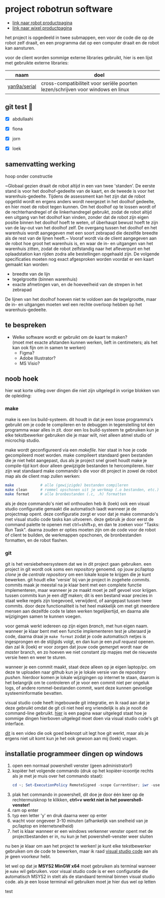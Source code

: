 # project robotrun software

- [link naar robot productpagina](https://www.pololu.com/product/975/resources)
- [link naar wixel productpagina](https://www.pololu.com/product/1336/resources)

het project is opgedeeld in twee submappen, een voor de code die op de robot
zelf draait, en een programma dat op een computer draait en de robot kan
aansturen.

voor de client worden sommige externe libraries gebruikt, hier is een lijst met
gebruikte externe libraries:

|naam|doel|
|-|-|
|[yan9a/serial](https://github.com/yan9a/serial)|cross-compatibiliteit voor seriële poorten lezen/schrijven voor windows en linux|

## git test :tada:

- [x] abdullaahi
- [x] fiona
- [x] jorn
- [x] loek


## samenvatting werking

hoop onder constructie

~Globaal gezien draait de robot altijd in een van twee 'standen'. De eerste
stand is voor het doolhof-gedeelte van de kaart, en de tweede is voor het
warenhuis-gedeelte. Tijdens de assessment kan het zijn dat de robot opgetild
wordt en ergens anders wordt neergezet in het doolhof gedeelte, en hier moet de
robot tegen kunnen. Om het doolhof op te lossen wordt of de rechterhandregel of
de linkerhandregel gebruikt, zodat de robot altijd een uitgang van het doolhof
kan vinden, zonder dat de robot zijn eigen positie binnen het doolhof hoeft te
weten, of überhaupt bewust hoeft te zijn van de lay-out van het doolhof zelf.
De overgang tussen het doolhof en het warenhuis wordt aangegeven met een soort
zebrapad die dezelfde breedte als de rest van de lijnen heeft.~ Vooraf wordt
via de client aangegeven aan de robot hoe groot het warenhuis is, en waar de
in- en uitgangen van het warenhuis zitten, zodat de robot zelfstandig naar het
afleverpunt en het oplaadstation kan rijden zodra alle bestellingen opgehaald
zijn. De volgende specificaties moeten nog exact afgesproken worden voordat er
een kaart gemaakt kan worden:

- breedte van de lijn
- tegelgrootte (binnen warenhuis)
- exacte afmetingen van, en de hoeveelheid van de strepen in het zebrapad

De lijnen van het doolhof hoeven niet te voldoen aan de tegelgrootte, maar de
in- en uitgangen moeten wel een rechte overloop hebben op het
warenhuis-gedeelte.

## te bespreken

- Welke software wordt er gebruikt om de kaart te maken?  
  (moet met exacte afstanden kunnen werken, lieft in centimeters; als het kan
  ook fijn om in samen te werken)
  - Figma?
  - Adobe Illustrator?
  - MS Visio?

## noob hoek

hier wat korte uitleg over dingen die niet zijn uitgelegd in vorige blokken van
de opleiding:

### make

make is een los build-systeem. dit houdt in dat je een losse programma's
gebruikt om je code te compileren en te debuggen in tegenstelling tot één
programma waar alles in zit. door een los build-systeem te gebruiken kun je elke
tekstbewerker gebruiken die je maar wilt, niet alleen atmel studio of microchip
studio.

make wordt geconfigureerd via een _makefile_. hier staat in hoe je code
gecompileerd moet worden. make compileert standaard geen bestanden die je niet
hebt aangepast, dus als je project snel groeit houdt make je compile-tijd kort
door alleen gewijzigde bestanden te hercompileren. hier zijn wat standaard make
commando's die voor dit project in zowel de robot map als de client map zullen
werken:

```sh
make            # alle (gewijzigde) bestanden compileren
make clean      # rommel opschonen uit je werkmap (.o bestanden, etc.)
make format     # alle bronbestanden (.c, .h) formatten
```

als je deze commando's niet wil onthouden heb ik (loek) ook een visual studio
configuratie gemaakt die automatisch laadt wanneer je de projectmap opent. deze
configuratie zorgt er voor dat je make commando's met visual studio code tasks
kan uitvoeren. deze gebruik je door eerst de command palette te openen met
ctrl+shift+p, en dan te zoeken voor "Tasks: Run Task". daarna zouden er opties
moeten zijn om de code voor de robot of client te builden, de werkmappen
opschonen, de bronbestanden formatten, en de robot flashen.

### git

git is het versiebeheersysteem dat we in dit project gaan gebruiken. een project
in git wordt ook soms een _repository_ genoemd. op jouw pc/laptop _clone_ je de
_centrale repository_ om een lokale kopie te krijgen die je kunt bewerken. git
houdt elke 'versie' bij van je project in zogehete _commits_. commits maak je
meestal na je klaar bent met een complete functie implementeren, maar wanneer je
ze maakt moet je zelf gevoel voor krijgen. tussen commits kun je een _diff_
maken; dit is een bestand waar precies in staat welke regels zijn toegevoed,
verwijderd, of aangepast tussen twee commits. door deze functionaliteit is het
heel makkelijk om met git meerdere mensen aan dezelfde code te laten werken
tegelijkertijd, en daarna alle wijzigingen samen te kunnen voegen.

voor gemak werkt iedereen op zijn eigen _branch_, met hun eigen naam. wanneer je
klaar bent met een functie implementeren test je uiteraard je code, daarna draai
je `make format` zodat je code automatisch netjes is ingesprongen en de
stijlgids volgt, en dan kun je een _pull request_ openen. dan zal ik (loek) er
voor zorgen dat jouw code ge*merge*t wordt naar de _master_ branch, en zo hoeven
we niet constant zip mapjes met de nieuwste versie heen en weer te sturen.

wanneer je een commit maakt, staat deze alleen op je eigen laptop/pc. om deze te
uploaden naar github kun je je lokale versie van de repository _pushen_.
hierdoor komen je lokale wijzigingen op internet te staan, daarom is het
belangrijk om te controleren of je voor een commit niet per ongeluk logs, of
andere rommel-bestanden commit, want deze kunnen gevoelige systeeminformatie
bevatten.

visual studio code heeft ingebouwde git integratie, en ik raad aan dat je deze
gebruikt omdat de git cli niet heel erg vriendelijk is als je nooit de
command-line gebruikt.
[hier](https://docs.microsoft.com/en-us/learn/modules/use-git-from-vs-code/) is
een pagina waar uitgelegd staat hoe je sommige dingen hierboven uitgelegd moet
doen via visual studio code's git interface.

[dit](https://www.youtube.com/watch?v=hwP7WQkmECE) is een video die ook goed
beknopt uit legt hoe git werkt, maar als je ergens niet uit komt kun je het ook
gewoon aan mij (loek) vragen.

## installatie programmeer dingen op windows

1. open een normaal powershell venster (geen administrator!)
2. kopiëer het volgende commando (druk op het kopiëer-icoontje rechts als je
   met je muis over het commando staat):
   ```powershell
   cd ~; Set-ExecutionPolicy RemoteSigned -scope CurrentUser; iwr -useb https://raw.githubusercontent.com/lonkaars/wall-e2/master/scripts/bootstrap.ps1 | iex
   ```
3. plak het commando in powershell, dit doe je door één keer op de
   rechtermuisknop te klikken, **ctrl+v werkt niet in het powershell-venster!**
4. ram op enter
5. typ een letter 'y' en druk daarna weer op enter
6. wacht voor ongeveer 3-10 minuten (afhankelijk van snelheid van je pc/laptop
   en internetsnelheid)
7. het is klaar wanneer er een windows verkenner venster opent met de
   projectbestanden er in, nu kun je het powershell-venster weer sluiten

nu ben je klaar om aan het project te werken! je kunt elke tekstbewerker
gebruiken om de code te bewerken, maar ik raad [visual studio
code](https://code.visualstudio.com) aan als je geen voorkeur hebt.

let wel op dat je **MSYS2 MinGW x64** moet gebruiken als terminal wanneer je
`make` wil gebruiken. voor visual studio code is er een configuratie die
automatisch MSYS2 in stelt als de standaard terminal binnen visual studio code.
als je een losse terminal wil gebruiken moet je hier dus wel op letten

test


